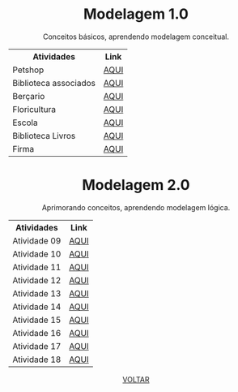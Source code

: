 <div align="center">

# Modelagem 1.0

Conceitos básicos, aprendendo modelagem conceitual.

<table>
  <tr>
    <th>Atividades</th>
    <th>Link</th>
  </tr>
  <tr>
    <td>Petshop</td>
    <td><a href="./Atividade02/documentacao.md">AQUI</a></td>
  </tr>
  <tr>
    <td>Biblioteca associados</td>
    <td><a href="./Atividade03/documentacao.md">AQUI</a></td>
  </tr>
  <tr>
    <td>Berçario</td>
    <td><a href="./Atividade04/documentacao.md">AQUI</a></td>
  </tr>
  <tr>
    <td>Floricultura</td>
    <td><a href="./Atividade05/documentacao.md">AQUI</a></td>
  </tr>
  <tr>
    <td>Escola</td>
    <td><a href="./Atividade06/documentacao.md">AQUI</a></td>
  </tr>
  <tr>
    <td>Biblioteca Livros</td>
    <td><a href="./Atividade07/documentacao.md">AQUI</a></td>
  </tr>
  <tr>
    <td>Firma</td>
    <td><a href="./Atividade08/documentacao.md">AQUI</a></td>
  </tr>
</table>

# Modelagem 2.0

Aprimorando conceitos, aprendendo modelagem lógica.

<table>
  <tr>
    <th>Atividades</th>
    <th>Link</th>
  </tr>
  <tr>
    <td>Atividade 09</td>
    <td><a href="./Atividade09/documentacao.md">AQUI</a></td>
  </tr>
  <tr>
    <td>Atividade 10</td>
    <td><a href="./Atividade10/documentacao.md">AQUI</a></td>
  </tr>
  <tr>
    <td>Atividade 11</td>
    <td><a href="./Atividade11/documentacao.md">AQUI</a></td>
  </tr>
  <tr>
    <td>Atividade 12</td>
    <td><a href="./Atividade12/documentacao.md">AQUI</a></td>
  </tr>
  <tr>
    <td>Atividade 13</td>
    <td><a href="./Atividade13/documentacao.md">AQUI</a></td>
  </tr>
  <tr>
    <td>Atividade 14</td>
    <td><a href="./Atividade14/documentacao.md">AQUI</a></td>
  </tr>
  <tr>
    <td>Atividade 15</td>
    <td><a href="./Atividade15/documentacao.md">AQUI</a></td>
  </tr>
  <tr>
    <td>Atividade 16</td>
    <td><a href="./Atividade16/documentacao.md">AQUI</a></td>
  </tr>
  <tr>
    <td>Atividade 17</td>
    <td><a href="./Atividade17/documentacao.md">AQUI</a></td>
  </tr>
  <tr>
    <td>Atividade 18</td>
    <td><a href="./Atividade18/documentacao.md">AQUI</a></td>
  </tr>
</table>

<p><a href="../README.md">VOLTAR</a></p>

</div>
